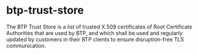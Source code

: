 # btp-trust-store
The BTP Trust Store is a list of trusted X.509 certificates of Root Certificate Authorities that are used by BTP, and which shall be used and regularly updated by customers in their BTP clients to ensure disruption-free TLS communication.
